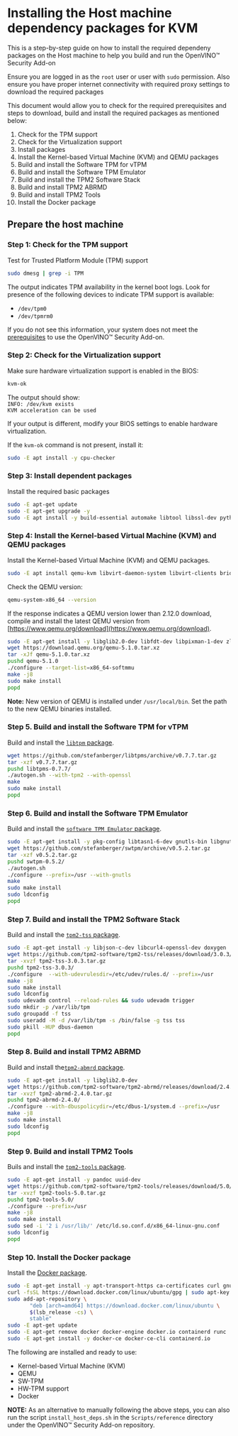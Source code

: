# Installing the Host machine dependency packages for KVM

This is a step-by-step guide on how to install the required dependeny packages on the Host machine to help you build and run the OpenVINO™ Security Add-on

Ensure you are logged in as the `root` user or user with `sudo` permission. Also ensure you have proper internet connectivity with required proxy settings to download the required packages

This document would allow you to check for the required prerequisites and steps to download, build and install the required packages as mentioned below:

1. Check for the TPM support
2. Check for the Virtualization support
3. Install packages
4. Install the Kernel-based Virtual Machine (KVM) and QEMU packages
5. Build and install the Software TPM for vTPM
6. Build and install the Software TPM Emulator
7. Build and install the TPM2 Software Stack
8. Build and install TPM2 ABRMD
9. Build and install TPM2 Tools
10. Install the Docker package


## Prepare the host machine <a name="host-prep"></a>

### Step 1: Check for the TPM support
Test for Trusted Platform Module (TPM) support
   ```sh
   sudo dmesg | grep -i TPM
   ```
   The output indicates TPM availability in the kernel boot logs. Look for presence of the following devices to indicate TPM support is available:
   * `/dev/tpm0`
   * `/dev/tpmrm0`
   
   If you do not see this information, your system does not meet the <a href="#prerequisites">prerequisites</a>  to use the OpenVINO™ Security Add-on.

### Step 2: Check for the Virtualization support
Make sure hardware virtualization support is enabled in the BIOS:
   ```sh
   kvm-ok
   ```
   The output should show: <br>
   `INFO: /dev/kvm exists` <br>
   `KVM acceleration can be used`

   If your output is different, modify your BIOS settings to enable hardware virtualization.
   
   If the `kvm-ok` command is not present, install it:
   ```sh
   sudo -E apt install -y cpu-checker
   ```

### Step 3: Install dependent packages

Install the required basic packages

   ```sh
   sudo -E apt-get update
   sudo -E apt-get upgrade -y
   sudo -E apt install -y build-essential automake libtool libssl-dev python3 python3-pip net-tools
   ```

### Step 4: Install the Kernel-based Virtual Machine (KVM) and QEMU packages

Install the Kernel-based Virtual Machine (KVM) and QEMU packages.
   ```sh
   sudo -E apt install qemu-kvm libvirt-daemon-system libvirt-clients bridge-utils
   ```

Check the QEMU version:
   ```sh
   qemu-system-x86_64 --version
   ```

If the response indicates a QEMU version lower than 2.12.0 download, compile and install the latest QEMU version from [https://www.qemu.org/download](https://www.qemu.org/download).   
   ```sh
   sudo -E apt-get install -y libglib2.0-dev libfdt-dev libpixman-1-dev zlib1g-dev libnfs-dev libiscsi-dev
   wget https://download.qemu.org/qemu-5.1.0.tar.xz
   tar -xJf qemu-5.1.0.tar.xz
   pushd qemu-5.1.0
   ./configure --target-list=x86_64-softmmu
   make -j8
   sudo make install 
   popd
   ```
**Note:** New version of QEMU is installed under `/usr/local/bin`. Set the path to the new QEMU binaries installed.

### Step 5. Build and install the Software TPM for vTPM
Build and install the [`libtpm` package](https://github.com/stefanberger/libtpms/).

   ```sh
   wget https://github.com/stefanberger/libtpms/archive/v0.7.7.tar.gz
   tar -xzf v0.7.7.tar.gz
   pushd libtpms-0.7.7/
   ./autogen.sh --with-tpm2 --with-openssl
   make
   sudo make install
   popd
   ```

### Step 6. Build and install the Software TPM Emulator
Build and install the [`software TPM Emulator` package](https://github.com/stefanberger/swtpm/blob/master/INSTALL/).
   ```sh
   sudo -E apt-get install -y pkg-config libtasn1-6-dev gnutls-bin libgnutls28-dev expect socat libseccomp-dev selinux-policy-dev python3-setuptools 
   wget https://github.com/stefanberger/swtpm/archive/v0.5.2.tar.gz     
   tar -xzf v0.5.2.tar.gz
   pushd swtpm-0.5.2/
   ./autogen.sh
   ./configure --prefix=/usr --with-gnutls
   make
   sudo make install
   sudo ldconfig
   popd
   ```

### Step 7. Build and install the TPM2 Software Stack
Build and install the  [`tpm2-tss` package]( https://github.com/tpm2-software/tpm2-tss/blob/master/INSTALL.md/).
   ```sh
   sudo -E apt-get install -y libjson-c-dev libcurl4-openssl-dev doxygen
   wget https://github.com/tpm2-software/tpm2-tss/releases/download/3.0.3/tpm2-tss-3.0.3.tar.gz
   tar -xvzf tpm2-tss-3.0.3.tar.gz
   pushd tpm2-tss-3.0.3/
   ./configure  --with-udevrulesdir=/etc/udev/rules.d/ --prefix=/usr
   make -j8
   sudo make install
   sudo ldconfig
   sudo udevadm control --reload-rules && sudo udevadm trigger
   sudo mkdir -p /var/lib/tpm
   sudo groupadd -f tss
   sudo useradd -M -d /var/lib/tpm -s /bin/false -g tss tss
   sudo pkill -HUP dbus-daemon
   popd
   ````

### Step 8. Build and install TPM2 ABRMD
Build and install the[`tpm2-abmrd` package](https://github.com/tpm2-software/tpm2-abrmd/blob/master/INSTALL.md/).
   ```sh
   sudo -E apt-get install -y libglib2.0-dev
   wget https://github.com/tpm2-software/tpm2-abrmd/releases/download/2.4.0/tpm2-abrmd-2.4.0.tar.gz
   tar -xvzf tpm2-abrmd-2.4.0.tar.gz
   pushd tpm2-abrmd-2.4.0/
   ./configure --with-dbuspolicydir=/etc/dbus-1/system.d --prefix=/usr
   make -j8
   sudo make install
   sudo ldconfig
   popd
   ```

### Step 9. Build and install TPM2 Tools
Buils and install the [`tpm2-tools` package]( https://github.com/tpm2-software/tpm2-tools/blob/master/INSTALL.md/).
   ```sh
   sudo -E apt-get install -y pandoc uuid-dev
   wget https://github.com/tpm2-software/tpm2-tools/releases/download/5.0/tpm2-tools-5.0.tar.gz
   tar -xvzf tpm2-tools-5.0.tar.gz
   pushd tpm2-tools-5.0/
   ./configure --prefix=/usr
   make -j8
   sudo make install
   sudo sed -i '2 i /usr/lib/' /etc/ld.so.conf.d/x86_64-linux-gnu.conf
   sudo ldconfig
   popd
   ```

### Step 10. Install the Docker package
Install the [Docker package](https://docs.docker.com/engine/install/ubuntu/).  
   ```sh
   sudo -E apt-get install -y apt-transport-https ca-certificates curl gnupg-agent software-properties-common
   curl -fsSL https://download.docker.com/linux/ubuntu/gpg | sudo apt-key add -
   sudo add-apt-repository \
          "deb [arch=amd64] https://download.docker.com/linux/ubuntu \
          $(lsb_release -cs) \
          stable"
   sudo -E apt-get update
   sudo -E apt-get remove docker docker-engine docker.io containerd runc
   sudo -E apt-get install -y docker-ce docker-ce-cli containerd.io 
   ```


The following are installed and ready to use:
* Kernel-based Virtual Machine (KVM)
* QEMU
* SW-TPM
* HW-TPM support
* Docker

**NOTE:** As an alternative to manually following the above steps, you can also run the script `install_host_deps.sh` in the `Scripts/reference` directory under the OpenVINO™ Security Add-on repository.
